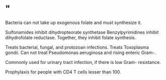 # "

Bacteria can not take up exogenous folate and must synthesize it.

Sulfonamides inhibit dihydropteorate synthetase
Benzylpyrimidines inhibit dihydrofolate reductase.
Together, they inhibit folate synthesis.

Treats bacterial, fungal, and protozoan infections.
Treats Toxoplasma gondii.
Can not treat Pseudomonas aeruginosa and rising enteric Gram-.

Commonly used for urinary tract infection, if there is low Gram- resistance.

Prophylaxis for people with CD4 T cells lesser than 100.
